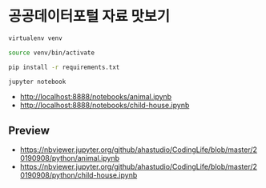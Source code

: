 # 공공데이터포털 자료 맛보기

```bash
virtualenv venv

source venv/bin/activate

pip install -r requirements.txt

jupyter notebook
```

- <http://localhost:8888/notebooks/animal.ipynb>
- <http://localhost:8888/notebooks/child-house.ipynb>

## Preview

- <https://nbviewer.jupyter.org/github/ahastudio/CodingLife/blob/master/20190908/python/animal.ipynb>
- <https://nbviewer.jupyter.org/github/ahastudio/CodingLife/blob/master/20190908/python/child-house.ipynb>
